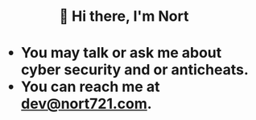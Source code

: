 <h1 align="center">👋 Hi there, I'm Nort</h1>

<h1 align="left">

- You may talk or ask me about cyber security and or anticheats.
- You can reach me at dev@nort721.com.

</h1>


<!--
**Nort721/Nort721** is a ✨ _special_ ✨ repository because its `README.md` (this file) appears on your GitHub profile.

Here are some ideas to get you started:

- 🔭 I’m currently working on ...
- 🌱 I’m currently learning ...
- 👯 I’m looking to collaborate on ...
- 🤔 I’m looking for help with ...
- 💬 Ask me about ...
- 📫 How to reach me: ...
- 😄 Pronouns: ...
- ⚡ Fun fact: ...
-->
